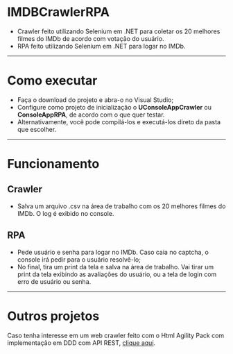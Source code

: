 # IMDBCrawlerRPA

- Crawler feito utilizando Selenium em .NET para coletar os 20 melhores filmes do IMDb de acordo com votação do usuário.
- RPA feito utilizando Selenium em .NET para logar no IMDb.

___

# Como executar

- Faça o download do projeto e abra-o no Visual Studio;
- Configure como projeto de inicialização o **UConsoleAppCrawler** ou **ConsoleAppRPA**, de acordo com o que quer testar.
- Alternativamente, você pode compilá-los e executá-los direto da pasta que escolher.

___

# Funcionamento

## Crawler
- Salva um arquivo .csv na área de trabalho com os 20 melhores filmes do IMDb. O log é exibido no console.

## RPA
- Pede usuário e senha para logar no IMDb. Caso caia no captcha, o console irá pedir para o usuário resolvê-lo;
- No final, tira um print da tela e salva na área de trabalho. Vai tirar um print da tela exibindo as avaliações do usuário, ou a tela de login com erro de usuário ou senha.
  
___


# Outros projetos

Caso tenha interesse em um web crawler feito com o Html Agility Pack com implementação em DDD com API REST, [clique aqui](https://github.com/PauloVinicius97/WebCrawler).
